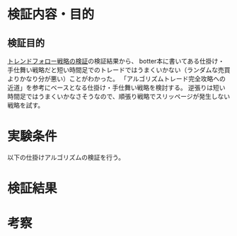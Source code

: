# 検証内容・目的
## 検証目的
[トレンドフォロー戦略の検証](./トレンドフォロー戦略の検証.md)の検証結果から、
botter本に書いてある仕掛け・手仕舞い戦略だと短い時間足でのトレードではうまくいかない（ランダムな売買よりかなり分が悪い）ことがわかった。
「アルゴリズムトレード完全攻略への近道」を参考にベースとなる仕掛け・手仕舞い戦略を検討する。
逆張りは短い時間足ではうまくいかなさそうなので、順張り戦略でスリッページが発生しない戦略を試す。

# 実験条件
以下の仕掛けアルゴリズムの検証を行う。

## 


# 検証結果

# 考察
